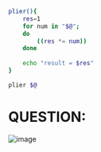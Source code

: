 ```sh
plier(){
	res=1
	for num in "$@";
	do
		((res *= num))
	done
	
	echo "result = $res"
}

plier $@
```

# QUESTION:
![image](https://github.com/user-attachments/assets/0d1bc098-1420-443c-b26d-b9d3cbfeffe3)
